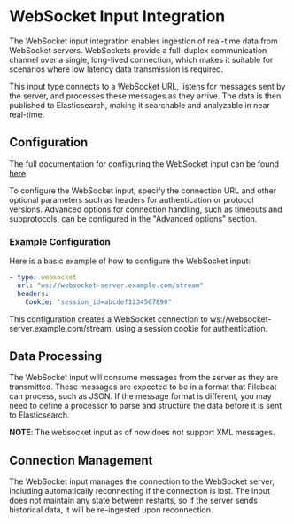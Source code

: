 # WebSocket Input Integration

The WebSocket input integration enables ingestion of real-time data from WebSocket servers. WebSockets provide a full-duplex communication channel over a single, long-lived connection, which makes it suitable for scenarios where low latency data transmission is required.

This input type connects to a WebSocket URL, listens for messages sent by the server, and processes these messages as they arrive. The data is then published to Elasticsearch, making it searchable and analyzable in near real-time.

## Configuration

The full documentation for configuring the WebSocket input can be found [here](https://www.elastic.co/guide/en/beats/filebeat/current/filebeat-input-websocket.html).

To configure the WebSocket input, specify the connection URL and other optional parameters such as headers for authentication or protocol versions. Advanced options for connection handling, such as timeouts and subprotocols, can be configured in the "Advanced options" section.

### Example Configuration

Here is a basic example of how to configure the WebSocket input:

```yaml
- type: websocket
  url: "ws://websocket-server.example.com/stream"
  headers:
    Cookie: "session_id=abcdef1234567890"
```

This configuration creates a WebSocket connection to ws://websocket-server.example.com/stream, using a session cookie for authentication.

## Data Processing

The WebSocket input will consume messages from the server as they are transmitted. These messages are expected to be in a format that Filebeat can process, such as JSON. If the message format is different, you may need to define a processor to parse and structure the data before it is sent to Elasticsearch.

**NOTE**: The websocket input as of now does not support XML messages.

## Connection Management

The WebSocket input manages the connection to the WebSocket server, including automatically reconnecting if the connection is lost. The input does not maintain any state between restarts, so if the server sends historical data, it will be re-ingested upon reconnection.